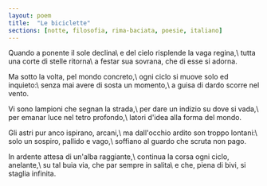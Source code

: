```yaml
---
layout: poem
title:  "Le biciclette"
sections: [notte, filosofia, rima-baciata, poesie, italiano]
---
```


Quando a ponente il sole declina\\
e del cielo risplende la vaga regina,\\
tutta una corte di stelle ritorna\\
a festar sua sovrana, che di esse si adorna.

Ma sotto la volta, pel mondo concreto,\\
ogni ciclo si muove solo ed inquieto:\\
senza mai avere di sosta un momento,\\
a guisa di dardo scorre nel vento.

Vi sono lampioni che segnan la strada,\\
per dare un indizio su dove si vada,\\
per emanar luce nel tetro profondo,\\
latori d'idea alla forma del mondo.

Gli astri pur anco ispirano, arcani,\\
ma dall'occhio ardito son troppo lontani:\\
solo un sospiro, pallido e vago,\\
soffiano al guardo che scruta non pago.

In ardente attesa di un'alba raggiante,\\
continua la corsa ogni ciclo, anelante,\\
su tal buia via, che par sempre in salita\\
e che, piena di bivi, si staglia infinita.
